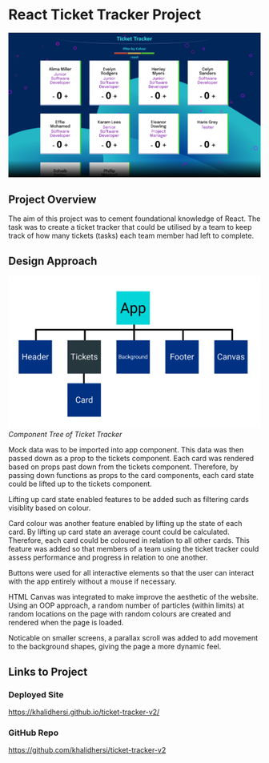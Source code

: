 # React Ticket Tracker Project

![deploy-website](./src/assets/images/screenshot.png)

## Project Overview

The aim of this project was to cement foundational knowledge of React. The task was to create a ticket tracker that could be utilised by a team to keep track of how many tickets (tasks) each team member had left to complete.

## Design Approach

![deploy-website](./src/assets/images/component-tree.png)
_Component Tree of Ticket Tracker_

Mock data was to be imported into app component. This data was then passed down as a prop to the tickets component. Each card was rendered based on props past down from the tickets component. Therefore, by passing down functions as props to the card components, each card state could be lifted up to the tickets component.

Lifting up card state enabled features to be added such as filtering cards visiblity based on colour.

Card colour was another feature enabled by lifting up the state of each card. By lifting up card state an average count could be calculated. Therefore, each card could be coloured in relation to all other cards. This feature was added so that members of a team using the ticket tracker could assess performance and progress in relation to one another.

Buttons were used for all interactive elements so that the user can interact with the app entirely without a mouse if necessary.

HTML Canvas was integrated to make improve the aesthetic of the website. Using an OOP approach, a random number of particles (within limits) at random locations on the page with random colours are created and rendered when the page is loaded.

Noticable on smaller screens, a parallax scroll was added to add movement to the background shapes, giving the page a more dynamic feel.

## Links to Project

### Deployed Site

https://khalidhersi.github.io/ticket-tracker-v2/

### GitHub Repo

https://github.com/khalidhersi/ticket-tracker-v2 
